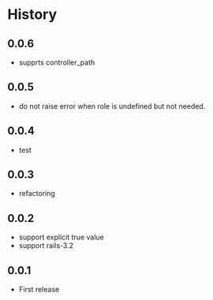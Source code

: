 # History

## 0.0.6
* supprts controller_path

## 0.0.5
* do not raise error when role is undefined but not needed.

## 0.0.4
* test

## 0.0.3
* refactoring

## 0.0.2
* support explicit true value
* support rails-3.2

## 0.0.1
* First release
